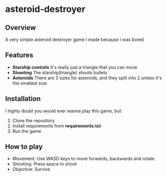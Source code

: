 # asteroid-destroyer

## Overview
A very simple asteroid destroyer game I made because I was bored

## Features
- **Starship controls** It's really just a triangle that you can move
- **Shooting** The starship(triangle) shoots bullets 
- **Asteroids** There are 3 sizes for asteroids, and they split into 2 unless it's the smallest size

## Installation
I highly doubt you would ever wanna play this game, but:

1. Clone the repository
2. Install requirements from **requirements.txt**
3. Run the game

## How to play
- Movement: Use WASD keys to move forwards, backwards and rotate
- Shooting: Press space to shoot
- Objective: Survive

